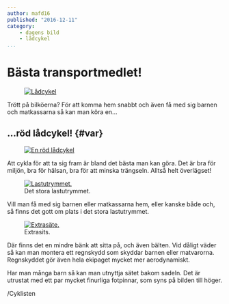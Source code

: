 ```yaml
---
author: mafd16
published: "2016-12-11"
category:
    - dagens bild
    - lådcykel
...
```

Bästa transportmedlet!
======================

<figure class="figure right w25">
<a href="image/cykel.jpg"><img src="image/cykel.jpg?w=200&h=150&crop-to-fit&a=28,25,50,28" alt="Lådcykel"/></a>
</figure>

Trött på bilköerna? För att komma hem snabbt och även få med sig barnen och matkassarna så kan man köra en...

<!--more-->

...röd lådcykel! {#var}
-----------------------------------

<figure class="figure">
<a href="image/cykel.jpg"><img src="image/cykel.jpg?w=500&h=300&crop-to-fit&a=0,0,0,0" alt="En röd lådcykel"/></a>
</figure>

Att cykla för att ta sig fram är bland det bästa man kan göra. Det är bra för miljön, bra för hälsan, bra för att minska trängseln. Alltså helt överlägset!

<figure class="figure left w50">
<a href="image/cykel.jpg"><img src="image/cykel.jpg?w=300&h=150&crop-to-fit&a=10,20,20,40" alt="Lastutrymmet."/></a>
<figcaption markdown=1>Det stora lastutrymmet.</figcaption>
</figure>

Vill man få med sig barnen eller matkassarna hem, eller kanske både och, så finns det gott om plats i det stora lastutrymmet.

<figure class="figure right w25">
<a href="image/cykel.jpg"><img src="image/cykel.jpg?w=200&h=300&crop-to-fit&a=10,55,50,15" alt="Extrasäte."/></a>
<figcaption markdown=1>Extrasits.</figcaption>
</figure>

Där finns det en mindre bänk att sitta på, och även bälten. Vid dåligt väder så kan man montera ett regnskydd som skyddar barnen eller matvarorna. Regnskyddet gör även hela ekipaget mycket mer aerodynamiskt.

Har man många barn så kan man utnyttja sätet bakom sadeln. Det är utrustat med ett par mycket finurliga fotpinnar, som syns på bilden till höger.


/Cyklisten
